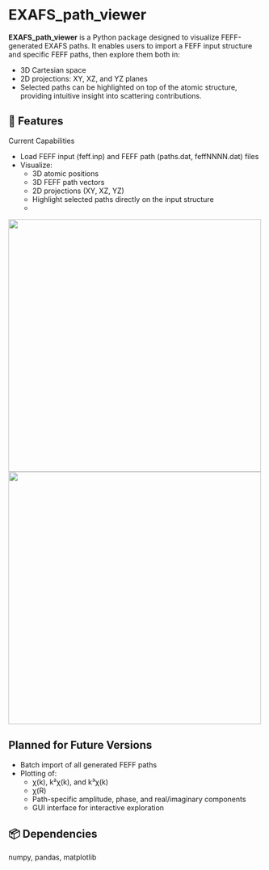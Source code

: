 # EXAFS_path_viewer
**EXAFS_path_viewer** is a Python package designed to visualize FEFF-generated EXAFS paths. It enables users to import a FEFF input structure and specific FEFF paths, then explore them both in:

- 3D Cartesian space  
- 2D projections: XY, XZ, and YZ planes  
- Selected paths can be highlighted on top of the atomic structure, providing intuitive insight into scattering contributions.  

## 🚧 Features
Current Capabilities
- Load FEFF input (feff.inp) and FEFF path (paths.dat, feffNNNN.dat) files
- Visualize:
  - 3D atomic positions
  - 3D FEFF path vectors
  - 2D projections (XY, XZ, YZ)
  - Highlight selected paths directly on the input structure
  - 
<img src="https://github.com/user-attachments/assets/399d2779-5992-4192-bc11-b961b9d4eb2c" width="500">

<img src="https://github.com/user-attachments/assets/c8b43553-45c0-4273-a60d-422cd5457c4c" width="500">

## Planned for Future Versions 
- Batch import of all generated FEFF paths
- Plotting of:
  - χ(k), k²χ(k), and k³χ(k)
  - χ(R)
  - Path-specific amplitude, phase, and real/imaginary components
  - GUI interface for interactive exploration

## 📦 Dependencies  
numpy, pandas, matplotlib
